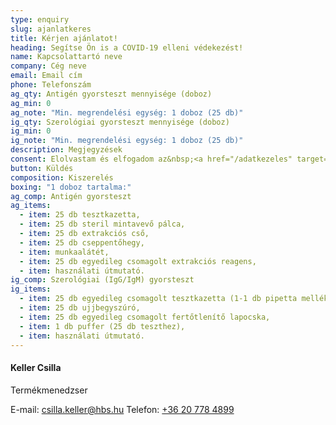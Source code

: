 ```yaml
---
type: enquiry
slug: ajanlatkeres
title: Kérjen ajánlatot!
heading: Segítse Ön is a COVID-19 elleni védekezést!
name: Kapcsolattartó neve
company: Cég neve
email: Email cím
phone: Telefonszám
ag_qty: Antigén gyorsteszt mennyisége (doboz)
ag_min: 0
ag_note: "Min. megrendelési egység: 1 doboz (25 db)"
ig_qty: Szerológiai gyorsteszt mennyisége (doboz)
ig_min: 0
ig_note: "Min. megrendelési egység: 1 doboz (25 db)"
description: Megjegyzések
consent: Elolvastam és elfogadom az&nbsp;<a href="/adatkezeles" target="_blank">adatkezelési tájékoztatót</a>.
button: Küldés
composition: Kiszerelés
boxing: "1 doboz tartalma:"
ag_comp: Antigén gyorsteszt
ag_items:
  - item: 25 db tesztkazetta,
  - item: 25 db steril mintavevő pálca,
  - item: 25 db extrakciós cső,
  - item: 25 db cseppentőhegy,
  - item: munkaalátét,
  - item: 25 db egyedileg csomagolt extrakciós reagens,
  - item: használati útmutató.
ig_comp: Szerológiai (IgG/IgM) gyorsteszt
ig_items:
  - item: 25 db egyedileg csomagolt tesztkazetta (1-1 db pipetta mellékelve)
  - item: 25 db ujjbegyszúró,
  - item: 25 db egyedileg csomagolt fertőtlenítő lapocska,
  - item: 1 db puffer (25 db teszthez),
  - item: használati útmutató.
---
```

#### Keller Csilla

Termékmenedzser

E-mail: [csilla.keller@hbs.hu](mailto:csilla.keller@hbs.hu)
Telefon: [+36 20 778 4899](tel:+36207784899)
